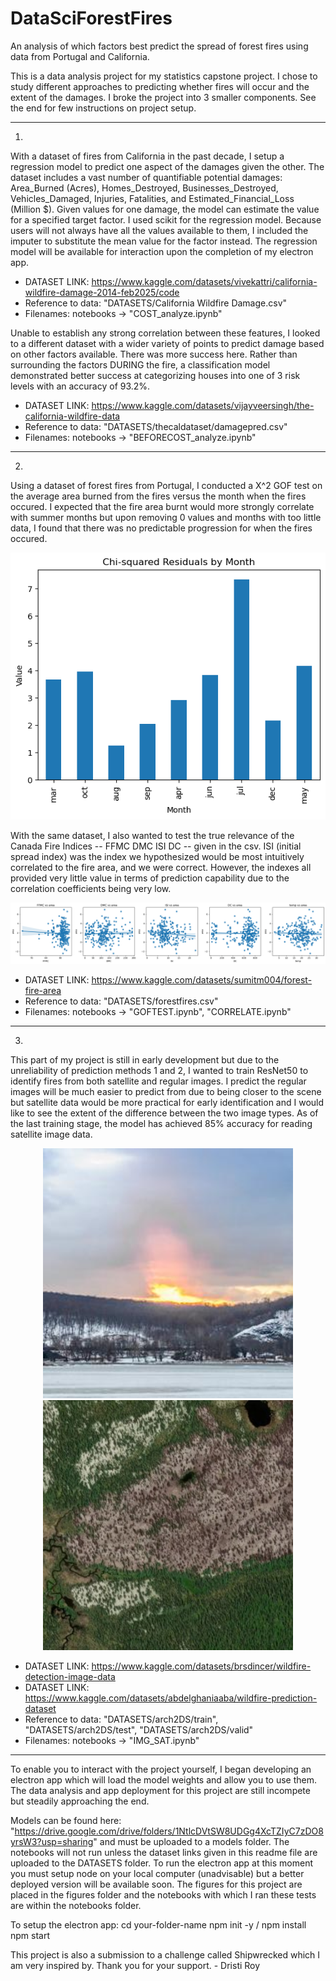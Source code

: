 # DataSciForestFires
An analysis of which factors best predict the spread of forest fires using data from Portugal and California.

This is a data analysis project for my statistics capstone project. I chose to study different approaches to predicting whether fires will occur and the extent of the damages. I broke the project into 3 smaller components. See the end for few instructions on project setup.

-----

1.
With a dataset of fires from California in the past decade, I setup a regression model to predict one aspect of the damages given the other. The dataset includes a vast number of quantifiable potential damages: Area_Burned (Acres), Homes_Destroyed, Businesses_Destroyed, Vehicles_Damaged, Injuries, Fatalities, and Estimated_Financial_Loss (Million $). Given values for one damage, the model can estimate the value for a specified target factor. I used scikit for the regression model. Because users will not always have all the values available to them, I included the imputer to substitute the mean value for the factor instead. The regression model will be available for interaction upon the completion of my electron app.

- DATASET LINK: https://www.kaggle.com/datasets/vivekattri/california-wildfire-damage-2014-feb2025/code
- Reference to data: "DATASETS/California Wildfire Damage.csv"
- Filenames: notebooks -> "COST_analyze.ipynb"

Unable to establish any strong correlation between these features, I looked to a different dataset with a wider variety of points to predict damage based on other factors available. There was more success here. Rather than surrounding the factors DURING the fire, a classification model demonstrated better success at categorizing houses into one of 3 risk levels with an accuracy of 93.2%.

- DATASET LINK: https://www.kaggle.com/datasets/vijayveersingh/the-california-wildfire-data
- Reference to data: "DATASETS/thecaldataset/damagepred.csv"
- Filenames: notebooks -> "BEFORECOST_analyze.ipynb"

-----

2.
Using a dataset of forest fires from Portugal, I conducted a X^2 GOF test on the average area burned from the fires versus the month when the fires occured. I expected that the fire area burnt would more strongly correlate with summer months but upon removing 0 values and months with too little data, I found that there was no predictable progression for when the fires occured.

![X^2ResidGraph](figures_graph/fires_resid_chi.png)

With the same dataset, I also wanted to test the true relevance of the Canada Fire Indices -- FFMC DMC ISI DC -- given in the csv. ISI (initial spread index) was the index we hypothesized would be most intuitively correlated to the fire area, and we were correct. However, the indexes all provided very little value in terms of prediction capability due to the correlation coefficients being very low.

![IndexCorrelationGraphs](figures_graph/indices.png)

- DATASET LINK: https://www.kaggle.com/datasets/sumitm004/forest-fire-area
- Reference to data: "DATASETS/forestfires.csv"
- Filenames: notebooks -> "GOFTEST.ipynb", "CORRELATE.ipynb"

-----

3.
This part of my project is still in early development but due to the unreliability of prediction methods 1 and 2, I wanted to train ResNet50 to identify fires from both satellite and regular images. I predict the regular images will be much easier to predict from due to being closer to the scene but satellite data would be more practical for early identification and I would like to see the extent of the difference between the two image types. As of the last training stage, the model has achieved 85% accuracy for reading satellite image data.

<p align="center">
  <img src="figures_graph/fire_norm.jpg" alt="NormalFireImg" width="400"/>
  <img src="figures_graph/fire_sat.jpg" alt="SatFireImage" width="400"/>
</p>

- DATASET LINK: https://www.kaggle.com/datasets/brsdincer/wildfire-detection-image-data
- DATASET LINK: https://www.kaggle.com/datasets/abdelghaniaaba/wildfire-prediction-dataset
- Reference to data: "DATASETS/arch2DS/train", "DATASETS/arch2DS/test", "DATASETS/arch2DS/valid"
- Filenames: notebooks -> "IMG_SAT.ipynb"

-----

To enable you to interact with the project yourself, I began developing an electron app which will load the model weights and allow you to use them. The data analysis and app deployment for this project are still incompete but steadily approaching the end.

Models can be found here: "https://drive.google.com/drive/folders/1NtlcDVtSW8UDGg4XcTZIyC7zDO8yrsW3?usp=sharing" and must be uploaded to a models folder. The notebooks will not run unless the dataset links given in this readme file are uploaded to the DATASETS folder. To run the electron app at this moment you must setup node on your local computer (unadvisable) but a better deployed version will be available soon. The figures for this project are placed in the figures folder and the notebooks with which I ran these tests are within the notebooks folder.

To setup the electron app:
cd your-folder-name
npm init -y / npm install
npm start

This project is also a submission to a challenge called Shipwrecked which I am very inspired by. Thank you for your support. - Dristi Roy